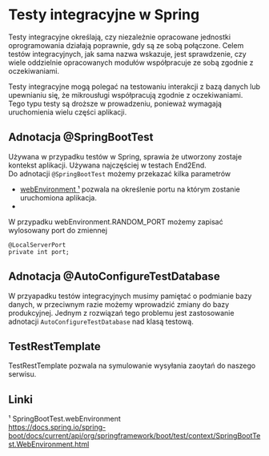 # Testy integracyjne w Spring

Testy integracyjne określają, czy niezależnie opracowane jednostki oprogramowania działają poprawnie, gdy są ze sobą
połączone. Celem testów integracyjnych, jak sama nazwa wskazuje, jest sprawdzenie, czy wiele oddzielnie opracowanych
modułów współpracuje ze sobą zgodnie z oczekiwaniami.  
   
Testy integracyjne mogą polegać na testowaniu interakcji z bazą danych lub upewnianiu się, że mikrousługi współpracują
zgodnie z oczekiwaniami. Tego typu testy są droższe w prowadzeniu, ponieważ wymagają uruchomienia wielu części
aplikacji.

## Adnotacja @SpringBootTest

Używana w przypadku testów w Spring, sprawia że utworzony zostaje kontekst aplikacji. Używana najczęściej w testach
End2End.   
Do adnotacji ``@SpringBootTest`` możemy przekazać kilka parametrów

- [webEnvironment &#x00B9;](https://docs.spring.io/spring-boot/docs/current/api/org/springframework/boot/test/context/SpringBootTest.WebEnvironment.html)
  pozwala na określenie portu na którym zostanie uruchomiona aplikacja.
-

W przypadku webEnvironment.RANDOM_PORT możemy zapisać wylosowany port do zmiennej

```
@LocalServerPort
private int port;
```

## Adnotacja @AutoConfigureTestDatabase

W przyapadku testów integracyjnych musimy pamiętać o podmianie bazy danych, w przeciwnym razie możemy wprowadzić zmiany
do bazy produkcyjnej. Jednym z rozwiązań tego problemu jest zastosowanie adnotacji ``AutoConfigureTestDatabase`` nad
klasą
testową.

## TestRestTemplate

TestRestTemplate pozwala na symulowanie wysyłania zaoytań do naszego serwisu.

## Linki

&#x00B9; SpringBootTest.webEnvironment  
https://docs.spring.io/spring-boot/docs/current/api/org/springframework/boot/test/context/SpringBootTest.WebEnvironment.html